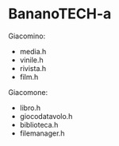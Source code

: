 # BananoTECH-a
Giacomino:
- media.h
- vinile.h
- rivista.h
- film.h

Giacomone:
- libro.h
- giocodatavolo.h
- biblioteca.h
- filemanager.h
